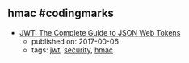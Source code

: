 hmac #codingmarks 
---
* [JWT: The  Complete Guide to JSON Web Tokens](https://blog.angular-university.io/angular-jwt/)
    * published on: 2017-00-06
    * tags: [jwt](../tags/jwt.md), [security](../tags/security.md), [hmac](../tags/hmac.md)
